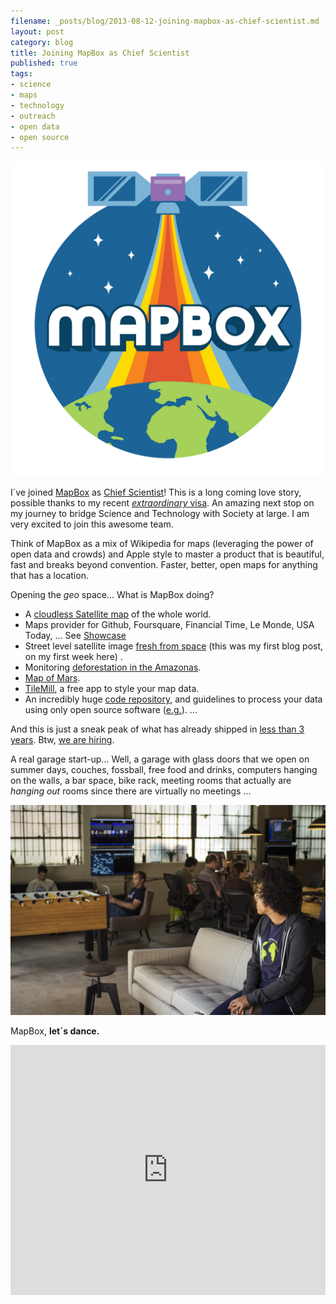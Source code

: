 ```yaml
---
filename: _posts/blog/2013-08-12-joining-mapbox-as-chief-scientist.md
layout: post
category: blog
title: Joining MapBox as Chief Scientist
published: true
tags:
- science
- maps
- technology
- outreach
- open data
- open source
---
```



![](/images/mapboxlogo.png)

I´ve joined [MapBox](https://www.mapbox.com/) as [Chief Scientist](https://www.mapbox.com/about/team/#bruno-sánchez-andrade-nuño)! This is a long coming love story, possible thanks to my recent [*extraordinary* visa](/2013/07/22/alien-with-extraordinary-ability/). An amazing next stop on my journey to bridge Science and Technology with Society at large. I am very excited to join this awesome team.

Think of MapBox as a mix of Wikipedia for maps (leveraging the power of open data and crowds) and Apple style to master a product that is beautiful, fast and breaks beyond convention. Faster, better, open maps for anything that has a location.

Opening the *geo* space... What is MapBox doing?

* A [cloudless Satellite map](https://www.wired.com/design/2013/05/a-cloudless-atlas/) of the whole world.
* Maps provider for Github, Foursquare, Financial Time, Le Monde, USA Today, ... See [Showcase](https://www.mapbox.com/showcase/)
* Street level satellite image [fresh from space](https://www.mapbox.com/blog/super-sharp-pleiades-imagery-on-mapbox/) (this was my first blog post, on my first week here) .
* Monitoring [deforestation in the Amazonas](https://infoamazonia.org/maps/deforestation/).
* [Map of Mars](https://www.mapbox.com/blog/2012-08-26-mapping-mars/).
* [TileMill](), a free app to style your map data.
* An incredibly huge [code repository](https://github.com/mapbox), and guidelines to process your data using only open source software ([e.g.](https://www.mapbox.com/blog/super-sharp-pleiades-imagery-on-mapbox/)).
...

And this is just a sneak peak of what has already shipped in [less than 3 years](https://www.mapbox.com/about/). Btw, [we are hiring](https://www.mapbox.com/blog/jobs-at-mapbox/).


A real garage start-up... Well, a garage with glass doors that we open on summer days, couches, fossball, free food and drinks, computers hanging on the walls, a bar space, bike rack, meeting rooms that actually are *hanging out* rooms since there are virtually no meetings ...

![](/images/mapboxgarage.jpg)


MapBox, **let´s dance.**

  <iframe width="100%" height="400" frameborder="0" src="https://a.tiles.mapbox.com/v3/brunosan.map-druudl3x.html#4/-20.409033019728043/134.6630859375"></iframe>
